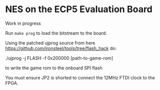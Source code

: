 # NES on the ECP5 Evaluation Board

Work in progress

Run `make prog` to load the bitstream to the board.


Using the patched ujprog source from here 
https://github.com/ironsteel/tools/tree/flash_hack do:

./ujprog -j FLASH -f 0x200000 [path-to-game-rom]

to write the game rom to the onboard SPI flash


You must ensure JP2 is shorted to connect the 12MHz
FTDI clock to the FPGA.

